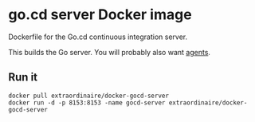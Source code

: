 # go.cd server Docker image

Dockerfile for the Go.cd continuous integration server.

This builds the Go server. You will probably also want [agents](https://github.com/extraordinaire/docker-gocd-agent).

## Run it

    docker pull extraordinaire/docker-gocd-server
    docker run -d -p 8153:8153 -name gocd-server extraordinaire/docker-gocd-server
